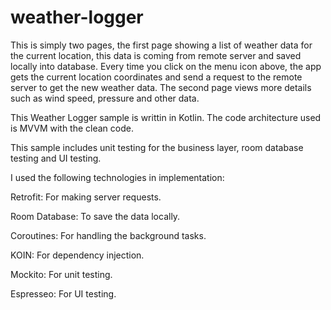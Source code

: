# weather-logger

This is simply two pages, the first page showing a list of weather data for the current location, this data is coming from remote server and saved locally into database. Every time you click on the menu icon above, the app gets the current location coordinates and send a request to the remote server to get the new weather data. The second page views more details such as wind speed, pressure and other data.

This Weather Logger sample is writtin in Kotlin. The code architecture used is MVVM with the clean code.

This sample includes unit testing for the business layer, room database testing and UI testing.

I used the following technologies in implementation:

Retrofit: For making server requests.

Room Database: To save the data locally.

Coroutines: For handling the background tasks.

KOIN: For dependency injection.

Mockito: For unit testing.

Espresseo: For UI testing.




